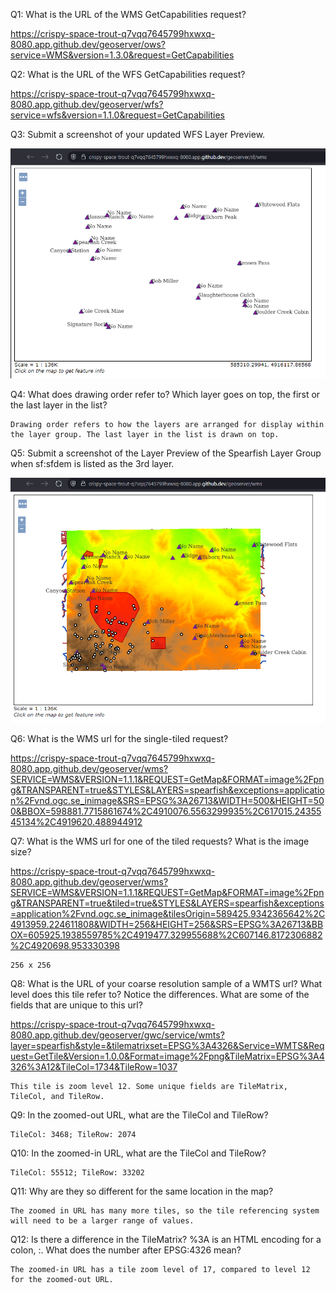 Q1: What is the URL of the WMS GetCapabilities request?

https://crispy-space-trout-q7vqq7645799hxwxq-8080.app.github.dev/geoserver/ows?service=WMS&version=1.3.0&request=GetCapabilities

Q2: What is the URL of the WFS GetCapabilities request?

https://crispy-space-trout-q7vqq7645799hxwxq-8080.app.github.dev/geoserver/wfs?service=wfs&version=1.1.0&request=GetCapabilities

Q3: Submit a screenshot of your updated WFS Layer Preview.

![Q3_screenshot](WFS_Layer_Preview.png)

Q4: What does drawing order refer to? Which layer goes on top, the first or the last layer in the list?

    Drawing order refers to how the layers are arranged for display within the layer group. The last layer in the list is drawn on top.

Q5: Submit a screenshot of the Layer Preview of the Spearfish Layer Group when sf:sfdem is listed as the 3rd layer.

![Q5_screenshot](SpearfishGroup_DEM_Third.png)

Q6: What is the WMS url for the single-tiled request?

https://crispy-space-trout-q7vqq7645799hxwxq-8080.app.github.dev/geoserver/wms?SERVICE=WMS&VERSION=1.1.1&REQUEST=GetMap&FORMAT=image%2Fpng&TRANSPARENT=true&STYLES&LAYERS=spearfish&exceptions=application%2Fvnd.ogc.se_inimage&SRS=EPSG%3A26713&WIDTH=500&HEIGHT=500&BBOX=598881.7715861674%2C4910076.5563299935%2C617015.2435545134%2C4919620.488944912

Q7: What is the WMS url for one of the tiled requests? What is the image size?


https://crispy-space-trout-q7vqq7645799hxwxq-8080.app.github.dev/geoserver/wms?SERVICE=WMS&VERSION=1.1.1&REQUEST=GetMap&FORMAT=image%2Fpng&TRANSPARENT=true&tiled=true&STYLES&LAYERS=spearfish&exceptions=application%2Fvnd.ogc.se_inimage&tilesOrigin=589425.9342365642%2C4913959.224611808&WIDTH=256&HEIGHT=256&SRS=EPSG%3A26713&BBOX=605925.1938559785%2C4919477.329955688%2C607146.8172306882%2C4920698.953330398

    256 x 256

Q8: What is the URL of your coarse resolution sample of a WMTS url? What level does this tile refer to? Notice the differences. What are some of the fields that are unique to this url?


https://crispy-space-trout-q7vqq7645799hxwxq-8080.app.github.dev/geoserver/gwc/service/wmts?layer=spearfish&style=&tilematrixset=EPSG%3A4326&Service=WMTS&Request=GetTile&Version=1.0.0&Format=image%2Fpng&TileMatrix=EPSG%3A4326%3A12&TileCol=1734&TileRow=1037

    This tile is zoom level 12. Some unique fields are TileMatrix, TileCol, and TileRow.

Q9: In the zoomed-out URL, what are the TileCol and TileRow?

    TileCol: 3468; TileRow: 2074

Q10: In the zoomed-in URL, what are the TileCol and TileRow?

    TileCol: 55512; TileRow: 33202

Q11: Why are they so different for the same location in the map?

    The zoomed in URL has many more tiles, so the tile referencing system will need to be a larger range of values.

Q12: Is there a difference in the TileMatrix? %3A is an HTML encoding for a colon, :. What does the number after EPSG:4326 mean?

    The zoomed-in URL has a tile zoom level of 17, compared to level 12 for the zoomed-out URL.
